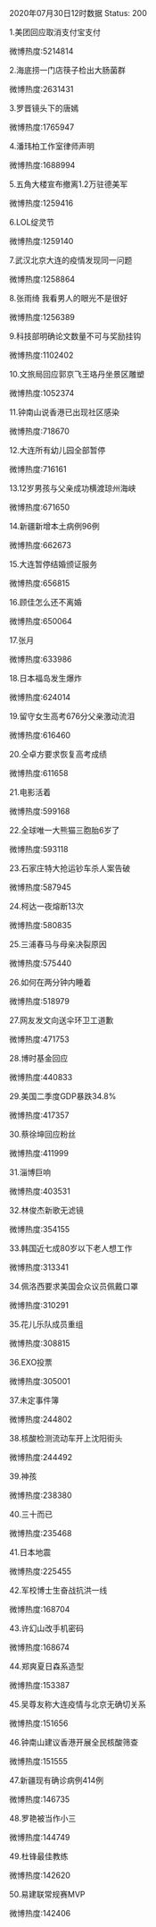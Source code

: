 2020年07月30日12时数据
Status: 200

1.美团回应取消支付宝支付

微博热度:5214814

2.海底捞一门店筷子检出大肠菌群

微博热度:2631431

3.罗晋镜头下的唐嫣

微博热度:1765947

4.潘玮柏工作室律师声明

微博热度:1688994

5.五角大楼宣布撤离1.2万驻德美军

微博热度:1259416

6.LOL绽灵节

微博热度:1259140

7.武汉北京大连的疫情发现同一问题

微博热度:1258864

8.张雨绮 我看男人的眼光不是很好

微博热度:1256389

9.科技部明确论文数量不可与奖励挂钩

微博热度:1102402

10.文旅局回应郭京飞王珞丹坐景区雕塑

微博热度:1052374

11.钟南山说香港已出现社区感染

微博热度:718670

12.大连所有幼儿园全部暂停

微博热度:716161

13.12岁男孩与父亲成功横渡琼州海峡

微博热度:671650

14.新疆新增本土病例96例

微博热度:662673

15.大连暂停结婚颁证服务

微博热度:656815

16.顾佳怎么还不离婚

微博热度:650064

17.张月

微博热度:633986

18.日本福岛发生爆炸

微博热度:624014

19.留守女生高考676分父亲激动流泪

微博热度:616460

20.仝卓方要求恢复高考成绩

微博热度:611658

21.电影活着

微博热度:599168

22.全球唯一大熊猫三胞胎6岁了

微博热度:593118

23.石家庄特大抢运钞车杀人案告破

微博热度:587945

24.柯达一夜熔断13次

微博热度:580835

25.三浦春马与母亲决裂原因

微博热度:575440

26.如何在两分钟内睡着

微博热度:518979

27.网友发文向送伞环卫工道歉

微博热度:471753

28.博时基金回应

微博热度:440833

29.美国二季度GDP暴跌34.8%

微博热度:417357

30.蔡徐坤回应粉丝

微博热度:411999

31.淄博巨响

微博热度:403531

32.林俊杰新歌无滤镜

微博热度:354155

33.韩国近七成80岁以下老人想工作

微博热度:313341

34.佩洛西要求美国会众议员佩戴口罩

微博热度:310291

35.花儿乐队成员重组

微博热度:308815

36.EXO投票

微博热度:305001

37.未定事件簿

微博热度:244802

38.核酸检测流动车开上沈阳街头

微博热度:244492

39.神孩

微博热度:238380

40.三十而已

微博热度:235468

41.日本地震

微博热度:225455

42.军校博士生奋战抗洪一线

微博热度:168704

43.许幻山改手机密码

微博热度:168674

44.郑爽夏日森系造型

微博热度:153387

45.吴尊友称大连疫情与北京无确切关系

微博热度:151656

46.钟南山建议香港开展全民核酸筛查

微博热度:151555

47.新疆现有确诊病例414例

微博热度:146735

48.罗艳被当作小三

微博热度:144749

49.杜锋最佳教练

微博热度:142620

50.易建联常规赛MVP

微博热度:142406

